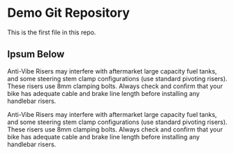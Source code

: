 # Demo Git Repository

This is the first file in this repo.

## Ipsum Below

Anti-Vibe Risers may interfere with aftermarket large capacity fuel tanks, and some steering stem clamp configurations (use standard pivoting risers). These risers use 8mm clamping bolts. Always check and confirm that your bike has adequate cable and brake line length before installing any handlebar risers.

Anti-Vibe Risers may interfere with aftermarket large capacity fuel tanks, and some steering stem clamp configurations (use standard pivoting risers). These risers use 8mm clamping bolts. Always check and confirm that your bike has adequate cable and brake line length before installing any handlebar risers.

